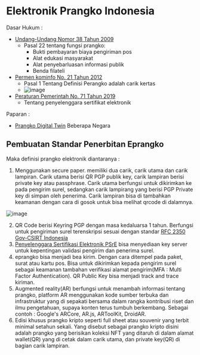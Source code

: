# Elektronik Prangko Indonesia

Dasar Hukum :
* [Undang-Undang Nomor 38 Tahun 2009](./dh/UUNomor38Tahun2009.pdf)
  * Pasal 22 tentang fungsi prangko:
    * Bukti pembayaran biaya pengiriman pos
    * Alat edukasi masyarakat
    * Alat penyebarluasan informasi publik
    * Benda filateli
* [Permen kominfo No. 21 Tahun 2012](./dh/PermenkominfoNo21Tahun2012.pdf)
  * Pasal 1 Tentang Definisi Perangko adalah carik kertas
  * ![image](https://user-images.githubusercontent.com/11188109/229653892-8fcb7522-4b99-4bfc-8927-6e6bae4bd7c3.png)
* [Peraturan Pemerintah No. 71 Tahun 2019](./dh/71TAHUN2019PP.pdf)
  * Tentang penyelenggara sertifikat elektronik

Paparan :
* [Prangko Digital Twin](./ppt/DigitalTwinPrangko.pdf) Beberapa Negara

## Pembuatan Standar Penerbitan Eprangko

Maka definisi prangko elektronik diantaranya :
1. Menggunakan secure paper. memiliki dua carik, carik utama dan carik lampiran. Carik utama berisi QR PGP publik key, carik lampiran berisi private key atau passphrase. Carik utama berfungsi untuk dikirimkan ke pada pengirim surel, sedangkan carik lampirang yang berisi PGP Private key di simpan oleh penerima. Carik lampiran bisa di tambahkan keamanan dengan cara di gosok untuk bisa melihat qrcode di dalamnya. 

![image](https://user-images.githubusercontent.com/11188109/229650984-cdce0f06-92fa-446d-a1c2-f3d01cd5e27c.png)

2. QR Code berisi Keyring PGP dengan masa kedaluarsa 1 tahun. Berfungsi untuk pengiriman surel terenskripsi sesuai dengan standar [RFC 2350 Gov-CSIRT Indonesia](https://www.idsirtii.or.id/halaman/tentang/rfc-2350-gov-csirt-indonesia.html)
3. [Penyelenggara Sertifikasi Elektronik PSrE](https://www.rootca.id/) bisa menyediaan key server untuk kepentingan validasi pengirim dan penerima surel.
4. eprangko bisa menjadi bea kirim. Dengan cara ditempel pada paket, surat atau kartu pos. Bisa untuk dikirimkan kepada pengirim surel sebagai keamanan tambahan verifikasi alamat pengirim(MFA : Multi Factor Authentication). QR Public Key bisa menjadi track and trace kiriman.
5. Augmented reality(AR) berfungsi untuk menambah informasi tentang prangko, platform AR menggunakan kode sumber terbuka dan infrastruktur yang di sepakati bersama dalam rangka kontribusi riset dan ilmu pengetahuan, supaya konten terus tumbuh berkembang. Sebagai contoh : Google's ARCore, AR.js, ARToolKit, DroidAR.
6. Edisi khusus prangko kripto seperti full sheet atau souvenir yang terbit minimal setahun sekali. Yang disebut sebagai prangko kripto disini adalah prangko yang berisikan koleksi NFT yang ditaruh di dalam alamat wallet(QR) yang di cetak dalam carik utama, dan private key(QR) di bagian carik lampiran.
